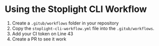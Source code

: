# Using the Stoplight CLI Workflow

1. Create a `.gitub/workflows` folder in your repository
2. Copy the `stoplight-cli-workflow.yml` file into the `.gitub/workflows`.
3. Add your CI token on Line 43
4. Create a PR to see it work
